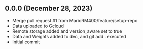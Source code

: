 ## 0.0.0 (December 28, 2023)
  - Merge pull request #1 from MarioRM400/feature/setup-repo
  - Data uploaded to Gcloud
  - Remote storage added and version_aware set to true
  - Data and Weights added to dvc, and git add . executed
  - Initial commit

